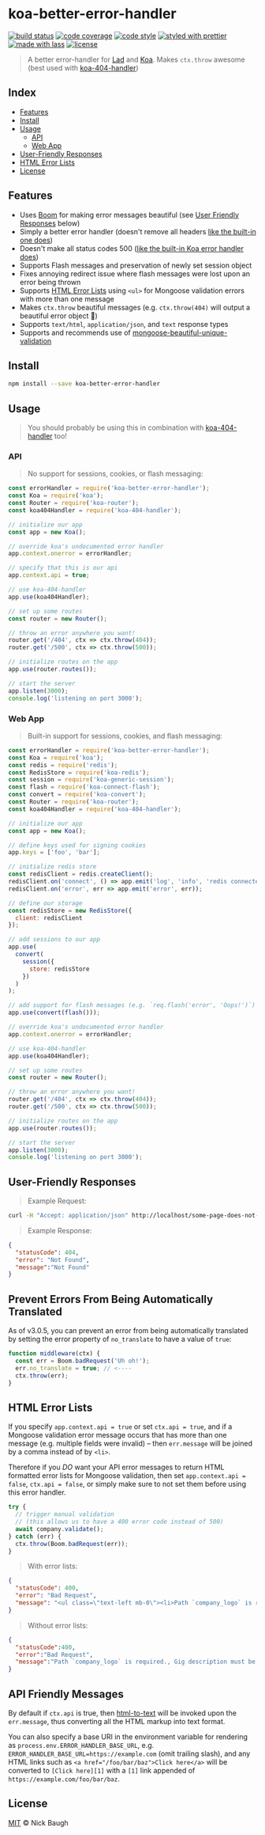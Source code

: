 # koa-better-error-handler

[![build status](https://img.shields.io/travis/ladjs/koa-better-error-handler.svg)](https://travis-ci.org/ladjs/koa-better-error-handler)
[![code coverage](https://img.shields.io/codecov/c/github/ladjs/koa-better-error-handler.svg)](https://codecov.io/gh/ladjs/koa-better-error-handler)
[![code style](https://img.shields.io/badge/code_style-XO-5ed9c7.svg)](https://github.com/sindresorhus/xo)
[![styled with prettier](https://img.shields.io/badge/styled_with-prettier-ff69b4.svg)](https://github.com/prettier/prettier)
[![made with lass](https://img.shields.io/badge/made_with-lass-95CC28.svg)](https://lass.js.org)
[![license](https://img.shields.io/github/license/ladjs/koa-better-error-handler.svg)](LICENSE)

> A better error-handler for [Lad][] and [Koa][].  Makes `ctx.throw` awesome (best used with [koa-404-handler][])


## Index

* [Features](#features)
* [Install](#install)
* [Usage](#usage)
  * [API](#api)
  * [Web App](#web-app)
* [User-Friendly Responses](#user-friendly-responses)
* [HTML Error Lists](#html-error-lists)
* [License](#license)


## Features

* Uses [Boom][boom] for making error messages beautiful (see [User Friendly Responses](#user-friendly-responses) below)
* Simply a better error handler (doesn't remove all headers [like the built-in one does][gh-issue])
* Doesn't make all status codes 500 ([like the built-in Koa error handler does][gh-500-issue])
* Supports Flash messages and preservation of newly set session object
* Fixes annoying redirect issue where flash messages were lost upon an error being thrown
* Supports [HTML Error Lists](#html-error-lists) using `<ul>` for Mongoose validation errors with more than one message
* Makes `ctx.throw` beautiful messages (e.g. `ctx.throw(404)` will output a beautiful error object :hibiscus:)
* Supports `text/html`, `application/json`, and `text` response types
* Supports and recommends use of [mongoose-beautiful-unique-validation][mongoose-beautiful-unique-validation]


## Install

```bash
npm install --save koa-better-error-handler
```


## Usage

> You should probably be using this in combination with [koa-404-handler][] too!

### API

> No support for sessions, cookies, or flash messaging:

```js
const errorHandler = require('koa-better-error-handler');
const Koa = require('koa');
const Router = require('koa-router');
const koa404Handler = require('koa-404-handler');

// initialize our app
const app = new Koa();

// override koa's undocumented error handler
app.context.onerror = errorHandler;

// specify that this is our api
app.context.api = true;

// use koa-404-handler
app.use(koa404Handler);

// set up some routes
const router = new Router();

// throw an error anywhere you want!
router.get('/404', ctx => ctx.throw(404));
router.get('/500', ctx => ctx.throw(500));

// initialize routes on the app
app.use(router.routes());

// start the server
app.listen(3000);
console.log('listening on port 3000');
```

### Web App

> Built-in support for sessions, cookies, and flash messaging:

```js
const errorHandler = require('koa-better-error-handler');
const Koa = require('koa');
const redis = require('redis');
const RedisStore = require('koa-redis');
const session = require('koa-generic-session');
const flash = require('koa-connect-flash');
const convert = require('koa-convert');
const Router = require('koa-router');
const koa404Handler = require('koa-404-handler');

// initialize our app
const app = new Koa();

// define keys used for signing cookies
app.keys = ['foo', 'bar'];

// initialize redis store
const redisClient = redis.createClient();
redisClient.on('connect', () => app.emit('log', 'info', 'redis connected'));
redisClient.on('error', err => app.emit('error', err));

// define our storage
const redisStore = new RedisStore({
  client: redisClient
});

// add sessions to our app
app.use(
  convert(
    session({
      store: redisStore
    })
  )
);

// add support for flash messages (e.g. `req.flash('error', 'Oops!')`)
app.use(convert(flash()));

// override koa's undocumented error handler
app.context.onerror = errorHandler;

// use koa-404-handler
app.use(koa404Handler);

// set up some routes
const router = new Router();

// throw an error anywhere you want!
router.get('/404', ctx => ctx.throw(404));
router.get('/500', ctx => ctx.throw(500));

// initialize routes on the app
app.use(router.routes());

// start the server
app.listen(3000);
console.log('listening on port 3000');
```


## User-Friendly Responses

> Example Request:

```bash
curl -H "Accept: application/json" http://localhost/some-page-does-not-exist
```

> Example Response:

```json
{
  "statusCode": 404,
  "error": "Not Found",
  "message":"Not Found"
}
```


## Prevent Errors From Being Automatically Translated

As of v3.0.5, you can prevent an error from being automatically translated by setting the error property of `no_translate` to have a value of `true`:

```js
function middleware(ctx) {
  const err = Boom.badRequest('Uh oh!');
  err.no_translate = true; // <----
  ctx.throw(err);
}
```


## HTML Error Lists

If you specify `app.context.api = true` or set `ctx.api = true`, and if a Mongoose validation error message occurs that has more than one message (e.g. multiple fields were invalid) – then `err.message` will be joined by a comma instead of by `<li>`.

Therefore if you _DO_ want your API error messages to return HTML formatted error lists for Mongoose validation, then set `app.context.api = false`, `ctx.api = false`, or simply make sure to not set them before using this error handler.

```js
try {
  // trigger manual validation
  // (this allows us to have a 400 error code instead of 500)
  await company.validate();
} catch (err) {
  ctx.throw(Boom.badRequest(err));
}
```

> With error lists:

```json
{
  "statusCode": 400,
  "error": "Bad Request",
  "message": "<ul class=\"text-left mb-0\"><li>Path `company_logo` is required.</li><li>Gig description must be 100-300 characters.</li></ul>"
}
```

> Without error lists:

```json
{
  "statusCode":400,
  "error":"Bad Request",
  "message":"Path `company_logo` is required., Gig description must be 100-300 characters."
}
```


## API Friendly Messages

By default if `ctx.api` is true, then [html-to-text](https://github.com/werk85/node-html-to-text) will be invoked upon the `err.message`, thus converting all the HTML markup into text format.

You can also specify a base URI in the environment variable for rendering as `process.env.ERROR_HANDLER_BASE_URL`, e.g. `ERROR_HANDLER_BASE_URL=https://example.com` (omit trailing slash), and any HTML links such as `<a href="/foo/bar/baz">Click here</a>` will be converted to `[Click here][1]` with a `[1]` link appended of `https://example.com/foo/bar/baz`.


## License

[MIT](LICENSE) © Nick Baugh


##

[boom]: https://github.com/hapijs/boom

[gh-issue]: https://github.com/koajs/koa/issues/571

[gh-500-issue]: https://github.com/koajs/koa/blob/e4bcdecef295d7adbf5cce1bdc09adc0a24117b7/lib/context.js#L94-L140

[mongoose-beautiful-unique-validation]: https://github.com/matteodelabre/mongoose-beautiful-unique-validation

[lad]: https://lad.js.org

[koa]: http://koajs.com/

[koa-404-handler]: https://github.com/ladjs/koa-404-handler
